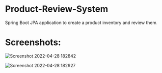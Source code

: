 # Product-Review-System
Spring Boot JPA application to create a product inventory and review them.

# Screenshots:
![Screenshot 2022-04-28 182842](https://user-images.githubusercontent.com/36895792/165858816-ca135965-bc1c-4311-922c-3459c7a3c007.png)

![Screenshot 2022-04-28 182927](https://user-images.githubusercontent.com/36895792/165858827-4c71d4f5-363a-4da9-8fdf-373c103fb27e.png)
